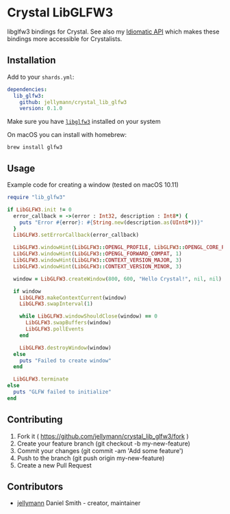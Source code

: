 # Crystal LibGLFW3

libglfw3 bindings for Crystal. See also my [Idiomatic API](https://github.com/jellymann/crystal_glfw) which makes these bindings more accessible for Crystalists.

## Installation

Add to your `shards.yml`:

```yaml
dependencies:
  lib_glfw3:
    github: jellymann/crystal_lib_glfw3
    version: 0.1.0
```

Make sure you have [`libglfw3`](http://www.glfw.org/download.html) installed on your system

On macOS you can install with homebrew:
```shell
brew install glfw3
```

## Usage

Example code for creating a window (tested on macOS 10.11)
```ruby
require "lib_glfw3"

if LibGLFW3.init != 0
  error_callback = ->(error : Int32, description : Int8*) {
    puts "Error #{error}: #{String.new(description.as(UInt8*))}"
  }
  LibGLFW3.setErrorCallback(error_callback)

  LibGLFW3.windowHint(LibGLFW3::OPENGL_PROFILE, LibGLFW3::OPENGL_CORE_PROFILE)
  LibGLFW3.windowHint(LibGLFW3::OPENGL_FORWARD_COMPAT, 1)
  LibGLFW3.windowHint(LibGLFW3::CONTEXT_VERSION_MAJOR, 3)
  LibGLFW3.windowHint(LibGLFW3::CONTEXT_VERSION_MINOR, 3)

  window = LibGLFW3.createWindow(800, 600, "Hello Crystal!", nil, nil)

  if window
    LibGLFW3.makeContextCurrent(window)
    LibGLFW3.swapInterval(1)

    while LibGLFW3.windowShouldClose(window) == 0
      LibGLFW3.swapBuffers(window)
      LibGLFW3.pollEvents
    end

    LibGLFW3.destroyWindow(window)
  else
    puts "Failed to create window"
  end

  LibGLFW3.terminate
else
  puts "GLFW failed to initialize"
end
```

## Contributing

1. Fork it ( https://github.com/jellymann/crystal_lib_glfw3/fork )
2. Create your feature branch (git checkout -b my-new-feature)
3. Commit your changes (git commit -am 'Add some feature')
4. Push to the branch (git push origin my-new-feature)
5. Create a new Pull Request

## Contributors

- [jellymann](https://github.com/jellymann) Daniel Smith - creator, maintainer

